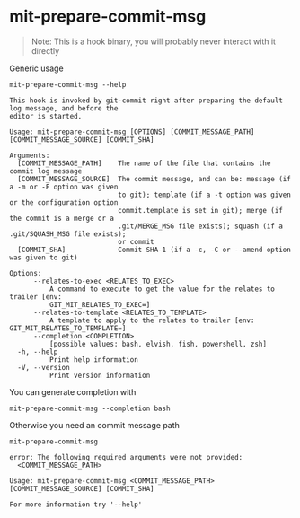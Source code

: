 # mit-prepare-commit-msg

> Note: This is a hook binary, you will probably never interact with it directly

Generic usage

``` shell,script(expected_exit_code=0)
mit-prepare-commit-msg --help
```

``` shell,verify(stream=stdout)
This hook is invoked by git-commit right after preparing the default log message, and before the
editor is started.

Usage: mit-prepare-commit-msg [OPTIONS] [COMMIT_MESSAGE_PATH] [COMMIT_MESSAGE_SOURCE] [COMMIT_SHA]

Arguments:
  [COMMIT_MESSAGE_PATH]    The name of the file that contains the commit log message
  [COMMIT_MESSAGE_SOURCE]  The commit message, and can be: message (if a -m or -F option was given
                           to git); template (if a -t option was given or the configuration option
                           commit.template is set in git); merge (if the commit is a merge or a
                           .git/MERGE_MSG file exists); squash (if a .git/SQUASH_MSG file exists);
                           or commit
  [COMMIT_SHA]             Commit SHA-1 (if a -c, -C or --amend option was given to git)

Options:
      --relates-to-exec <RELATES_TO_EXEC>
          A command to execute to get the value for the relates to trailer [env:
          GIT_MIT_RELATES_TO_EXEC=]
      --relates-to-template <RELATES_TO_TEMPLATE>
          A template to apply to the relates to trailer [env: GIT_MIT_RELATES_TO_TEMPLATE=]
      --completion <COMPLETION>
          [possible values: bash, elvish, fish, powershell, zsh]
  -h, --help
          Print help information
  -V, --version
          Print version information
```

You can generate completion with

``` shell,script(expected_exit_code=0)
mit-prepare-commit-msg --completion bash
```

Otherwise you need an commit message path

``` shell,script(expected_exit_code=2)
mit-prepare-commit-msg
```

``` shell,verify(stream=stderr)
error: The following required arguments were not provided:
  <COMMIT_MESSAGE_PATH>

Usage: mit-prepare-commit-msg <COMMIT_MESSAGE_PATH> [COMMIT_MESSAGE_SOURCE] [COMMIT_SHA]

For more information try '--help'
```


